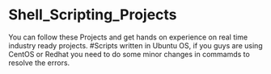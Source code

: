 # Shell_Scripting_Projects
You can follow these Projects and get hands on experience on real time industry ready projects.
#Scripts written in Ubuntu OS, if you guys are using CentOS or Redhat you need to do some minor changes in commamds to resolve the errors.
